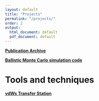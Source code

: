 ```yaml
---
layout: default
title: "Projects"
permalink: "/projects/"
order: 2
output:
  html_document: default
  pdf_document: default
---
```


**[Publication Archive](https://github.com/aaronsharpe/publication_archives)**  

**[Ballistic Monte Carlo simulation code](https://github.com/dgglab/ballistic_montecarlo)**

# Tools and techniques

**[vdWs Transfer Station](https://docs.google.com/document/d/1NU5C3q3UXRDh0b4pj6XWG-xuGErnerSN9bYFEbXfAQk/edit?usp=sharing)**